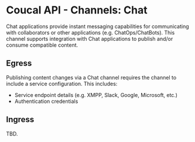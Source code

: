 # Coucal API - Channels: Chat

Chat applications provide instant messaging capabilities for communicating with collaborators or other applications
(e.g. ChatOps/ChatBots). This channel supports integration with Chat applications to publish and/or consume
compatible content.

## Egress

Publishing content changes via a Chat channel requires the channel to include a service configuration. This includes:

- Service endpoint details (e.g. XMPP, Slack, Google, Microsoft, etc.)
- Authentication credentials

## Ingress

TBD.
